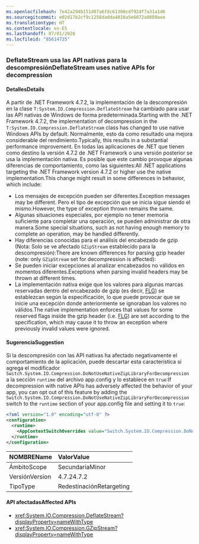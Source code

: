 ```yaml
---
ms.openlocfilehash: 7e42a294b151d07a6fdc61308cdf92df7a31a1d6
ms.sourcegitcommit: e02d17b2cf9c1258dadda4810a5e6072a0089aee
ms.translationtype: HT
ms.contentlocale: es-ES
ms.lasthandoff: 07/01/2020
ms.locfileid: "85614725"
---
```

### <a name="deflatestream-uses-native-apis-for-decompression"></a><span data-ttu-id="1fd99-101">DeflateStream usa las API nativas para la descompresión</span><span class="sxs-lookup"><span data-stu-id="1fd99-101">DeflateStream uses native APIs for decompression</span></span>

#### <a name="details"></a><span data-ttu-id="1fd99-102">Detalles</span><span class="sxs-lookup"><span data-stu-id="1fd99-102">Details</span></span>

<span data-ttu-id="1fd99-103">A partir de .NET Framework 4.7.2, la implementación de la descompresión en la clase `T:System.IO.Compression.DeflateStream` ha cambiado para usar las API nativas de Windows de forma predeterminada.</span><span class="sxs-lookup"><span data-stu-id="1fd99-103">Starting with the .NET Framework 4.7.2, the implementation of decompression in the `T:System.IO.Compression.DeflateStream` class has changed to use native Windows APIs by default.</span></span> <span data-ttu-id="1fd99-104">Normalmente, esto da como resultado una mejora considerable del rendimiento.</span><span class="sxs-lookup"><span data-stu-id="1fd99-104">Typically, this results in a substantial performance improvement.</span></span> <span data-ttu-id="1fd99-105">En todas las aplicaciones de .NET que tienen como destino la versión 4.7.2 de .NET Framework o una versión posterior se usa la implementación nativa. Es posible que este cambio provoque algunas diferencias de comportamiento, como las siguientes:</span><span class="sxs-lookup"><span data-stu-id="1fd99-105">All .NET applications targeting the .NET Framework version 4.7.2 or higher use the native implementation.This change might result in some differences in behavior, which include:</span></span>

- <span data-ttu-id="1fd99-106">Los mensajes de excepción pueden ser diferentes.</span><span class="sxs-lookup"><span data-stu-id="1fd99-106">Exception messages may be different.</span></span> <span data-ttu-id="1fd99-107">Pero el tipo de excepción que se inicia sigue siendo el mismo.</span><span class="sxs-lookup"><span data-stu-id="1fd99-107">However, the type of exception thrown remains the same.</span></span>
- <span data-ttu-id="1fd99-108">Algunas situaciones especiales, por ejemplo no tener memoria suficiente para completar una operación, se pueden administrar de otra manera.</span><span class="sxs-lookup"><span data-stu-id="1fd99-108">Some special situations, such as not having enough memory to complete an operation, may be handled differently.</span></span>
- <span data-ttu-id="1fd99-109">Hay diferencias conocidas para el análisis del encabezado de gzip (Nota: Solo se ve afectado `GZipStream` establecido para la descompresión):</span><span class="sxs-lookup"><span data-stu-id="1fd99-109">There are known differences for parsing gzip header (note: only `GZipStream` set for decompression is affected):</span></span>
- <span data-ttu-id="1fd99-110">Se pueden iniciar excepciones al analizar encabezados no válidos en momentos diferentes.</span><span class="sxs-lookup"><span data-stu-id="1fd99-110">Exceptions when parsing invalid headers may be thrown at different times.</span></span>
- <span data-ttu-id="1fd99-111">La implementación nativa exige que los valores para algunas marcas reservadas dentro del encabezado de gzip (es decir, [FLG](http://www.zlib.org/rfc-gzip.html#header-trailer)) se establezcan según la especificación, lo que puede provocar que se inicie una excepción donde anteriormente se ignoraban los valores no válidos.</span><span class="sxs-lookup"><span data-stu-id="1fd99-111">The native implementation enforces that values for some reserved flags inside the gzip header (i.e. [FLG](http://www.zlib.org/rfc-gzip.html#header-trailer)) are set according to the specification, which may cause it to throw an exception where previously invalid values were ignored.</span></span>

#### <a name="suggestion"></a><span data-ttu-id="1fd99-112">Sugerencia</span><span class="sxs-lookup"><span data-stu-id="1fd99-112">Suggestion</span></span>

<span data-ttu-id="1fd99-113">Si la descompresión con las API nativas ha afectado negativamente el comportamiento de la aplicación, puede descartar esta característica si agrega el modificador `Switch.System.IO.Compression.DoNotUseNativeZipLibraryForDecompression` a la sección `runtime` del archivo app.config y lo establece en `true`:</span><span class="sxs-lookup"><span data-stu-id="1fd99-113">If decompression with native APIs has adversely affected the behavior of your app, you can opt out of this feature by adding the `Switch.System.IO.Compression.DoNotUseNativeZipLibraryForDecompression` switch to the `runtime` section of your app.config file and setting it to `true`:</span></span>

```xml
<?xml version="1.0" encoding="utf-8" ?>
<configuration>
  <runtime>
    <AppContextSwitchOverrides value="Switch.System.IO.Compression.DoNotUseNativeZipLibraryForDecompression=true" />
  </runtime>
</configuration>
```

| <span data-ttu-id="1fd99-114">NOMBRE</span><span class="sxs-lookup"><span data-stu-id="1fd99-114">Name</span></span>    | <span data-ttu-id="1fd99-115">Valor</span><span class="sxs-lookup"><span data-stu-id="1fd99-115">Value</span></span>       |
|:--------|:------------|
| <span data-ttu-id="1fd99-116">Ámbito</span><span class="sxs-lookup"><span data-stu-id="1fd99-116">Scope</span></span>   | <span data-ttu-id="1fd99-117">Secundaria</span><span class="sxs-lookup"><span data-stu-id="1fd99-117">Minor</span></span>       |
| <span data-ttu-id="1fd99-118">Versión</span><span class="sxs-lookup"><span data-stu-id="1fd99-118">Version</span></span> | <span data-ttu-id="1fd99-119">4.7.2</span><span class="sxs-lookup"><span data-stu-id="1fd99-119">4.7.2</span></span>       |
| <span data-ttu-id="1fd99-120">Tipo</span><span class="sxs-lookup"><span data-stu-id="1fd99-120">Type</span></span>    | <span data-ttu-id="1fd99-121">Redestinación</span><span class="sxs-lookup"><span data-stu-id="1fd99-121">Retargeting</span></span> |

#### <a name="affected-apis"></a><span data-ttu-id="1fd99-122">API afectadas</span><span class="sxs-lookup"><span data-stu-id="1fd99-122">Affected APIs</span></span>

- <xref:System.IO.Compression.DeflateStream?displayProperty=nameWithType>
- <xref:System.IO.Compression.GZipStream?displayProperty=nameWithType>
